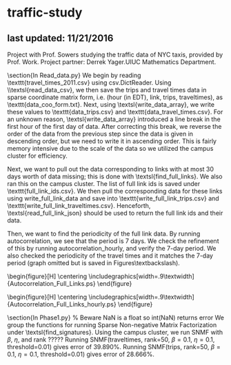 # traffic-study

## last updated: 11/21/2016

Project with Prof. Sowers studying the traffic data of NYC taxis, provided by Prof. Work. Project partner: Derrek Yager.UIUC Mathematics Department.

\section{In Read\_data.py}
We begin by reading \texttt{travel\_times\_2011.csv} using csv.DictReader. 
Using \\\textsl{read\_data\_csv}, we then save the trips and travel times data in sparse coordinate matrix form, i.e. (hour (in EDT), link, trips, traveltimes), as \texttt{data\_coo\_form.txt}. 
Next, using \textsl{write\_data\_array},  we write these values to \texttt{data\_trips.csv} and \texttt{data\_travel\_times.csv}. 
For an unknown reason, \textsl{write\_data\_array} introduced a line break in the first hour of the first day of data.
After correcting this break, we reverse the order of the data from the previous step since the data is given in descending order, but we need to write it in ascending order.
This is fairly memory intensive due to the scale of the data so we utilized the campus cluster for efficiency. 

Next, we want to pull out the data corresponding to links with at most 30 days worth of data missing; this is done with \textsl{find\_full\_links}. 
We also ran this on the campus cluster.
The list of full link ids is saved under \texttt{full\_link\_ids.csv}.
We then pull the corresponding data for these links using write\_full\_link\_data and save into \texttt{write\_full\_link\_trips.csv} and \texttt{write\_full\_link\_traveltimes.csv}.
Henceforth, \textsl{read\_full\_link\_json} should be used to return the full link ids and their data.

Then, we want to find the periodicity of the full link data. 
By running autocorrelation, we see that the period is 7 days. 
We check the refinement of this by running autocorrelation\_hourly, and verify the 7-day period.
We also checked the periodicity of the travel times and it matches the 7-day period (graph omitted but is saved in Figures\textbackslash).

\begin{figure}[H]
\centering
\includegraphics[width=.9\textwidth]{Autocorrelation_Full_Links.ps}
\end{figure}

\begin{figure}[H]
\centering
\includegraphics[width=.9\textwidth]{Autocorrelation_Full_Links_hourly.ps}
\end{figure}

\section{In Phase1.py}
% Beware NaN is a float so int(NaN) returns error
We group the functions for running Sparse Non-negative Matrix Factorization under \textsl{find\_signatures}.
Using the campus cluster, we run SNMF with $\beta$, $\eta$, and rank ?????
Running SNMF(traveltimes, rank=50, $\beta=0.1$, $\eta=0.1$, threshold=$0.01$) gives error of 39.890\%. 
Running SNMF(trips, rank=50, $\beta=0.1$, $\eta=0.1$, threshold=$0.01$) gives error of 28.666\%. 
